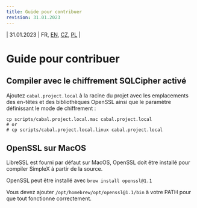 ```yaml
---
title: Guide pour contribuer
revision: 31.01.2023
---
```

| 31.01.2023 | FR, [EN](/docs/CONTRIBUTING.md), [CZ](/docs/lang/cs/CONTRIBUTING.md), [PL](/docs/lang/pl/CONTRIBUTING.md) |

# Guide pour contribuer

## Compiler avec le chiffrement SQLCipher activé

Ajoutez `cabal.project.local` à la racine du projet avec les emplacements des en-têtes et des bibliothèques OpenSSL ainsi que le paramètre définissant le mode de chiffrement :

```
cp scripts/cabal.project.local.mac cabal.project.local
# or
# cp scripts/cabal.project.local.linux cabal.project.local
```

## OpenSSL sur MacOS

LibreSSL est fourni par défaut sur MacOS, OpenSSL doit être installé pour compiler SimpleX à partir de la source.

OpenSSL peut être installé avec `brew install openssl@1.1`

Vous devez ajouter `/opt/homebrew/opt/openssl@1.1/bin` à votre PATH pour que tout fonctionne correctement.
